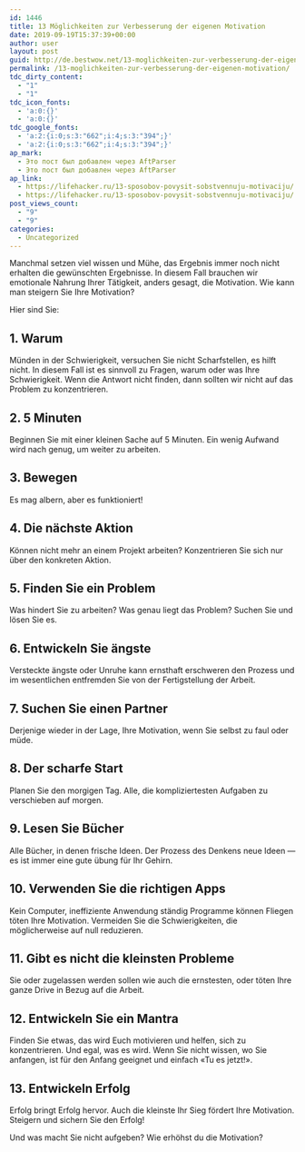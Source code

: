 ```yaml
---
id: 1446
title: 13 Möglichkeiten zur Verbesserung der eigenen Motivation
date: 2019-09-19T15:37:39+00:00
author: user
layout: post
guid: http://de.bestwow.net/13-moglichkeiten-zur-verbesserung-der-eigenen-motivation/
permalink: /13-moglichkeiten-zur-verbesserung-der-eigenen-motivation/
tdc_dirty_content:
  - "1"
  - "1"
tdc_icon_fonts:
  - 'a:0:{}'
  - 'a:0:{}'
tdc_google_fonts:
  - 'a:2:{i:0;s:3:"662";i:4;s:3:"394";}'
  - 'a:2:{i:0;s:3:"662";i:4;s:3:"394";}'
ap_mark:
  - Это пост был добавлен через AftParser
  - Это пост был добавлен через AftParser
ap_link:
  - https://lifehacker.ru/13-sposobov-povysit-sobstvennuju-motivaciju/
  - https://lifehacker.ru/13-sposobov-povysit-sobstvennuju-motivaciju/
post_views_count:
  - "9"
  - "9"
categories:
  - Uncategorized
---
```

Manchmal setzen viel wissen und Mühe, das Ergebnis immer noch nicht erhalten die gewünschten Ergebnisse. In diesem Fall brauchen wir emotionale Nahrung Ihrer Tätigkeit, anders gesagt, die Motivation. Wie kann man steigern Sie Ihre Motivation?

Hier sind Sie:

## 1. Warum

Münden in der Schwierigkeit, versuchen Sie nicht Scharfstellen, es hilft nicht. In diesem Fall ist es sinnvoll zu Fragen, warum oder was Ihre Schwierigkeit. Wenn die Antwort nicht finden, dann sollten wir nicht auf das Problem zu konzentrieren.

## 2. 5 Minuten

Beginnen Sie mit einer kleinen Sache auf 5 Minuten. Ein wenig Aufwand wird nach genug, um weiter zu arbeiten.

## 3. Bewegen

Es mag albern, aber es funktioniert!

## 4. Die nächste Aktion

Können nicht mehr an einem Projekt arbeiten? Konzentrieren Sie sich nur über den konkreten Aktion.

## 5. Finden Sie ein Problem

Was hindert Sie zu arbeiten? Was genau liegt das Problem? Suchen Sie und lösen Sie es.

## 6. Entwickeln Sie ängste

Versteckte ängste oder Unruhe kann ernsthaft erschweren den Prozess und im wesentlichen entfremden Sie von der Fertigstellung der Arbeit.

## 7. Suchen Sie einen Partner

Derjenige wieder in der Lage, Ihre Motivation, wenn Sie selbst zu faul oder müde.

## 8. Der scharfe Start

Planen Sie den morgigen Tag. Alle, die kompliziertesten Aufgaben zu verschieben auf morgen.

## 9. Lesen Sie Bücher

Alle Bücher, in denen frische Ideen. Der Prozess des Denkens neue Ideen — es ist immer eine gute übung für Ihr Gehirn.

## 10. Verwenden Sie die richtigen Apps

Kein Computer, ineffiziente Anwendung ständig Programme können Fliegen töten Ihre Motivation. Vermeiden Sie die Schwierigkeiten, die möglicherweise auf null reduzieren.

## 11. Gibt es nicht die kleinsten Probleme

Sie oder zugelassen werden sollen wie auch die ernstesten, oder töten Ihre ganze Drive in Bezug auf die Arbeit.

## 12. Entwickeln Sie ein Mantra

Finden Sie etwas, das wird Euch motivieren und helfen, sich zu konzentrieren. Und egal, was es wird. Wenn Sie nicht wissen, wo Sie anfangen, ist für den Anfang geeignet und einfach «Tu es jetzt!».

## 13. Entwickeln Erfolg

Erfolg bringt Erfolg hervor. Auch die kleinste Ihr Sieg fördert Ihre Motivation. Steigern und sichern Sie den Erfolg!

Und was macht Sie nicht aufgeben? Wie erhöhst du die Motivation?